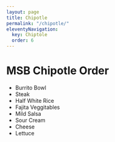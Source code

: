 ```yaml
---
layout: page
title: Chipotle
permalink: "/chipotle/"
eleventyNavigation:
  key: Chiptole
  order: 6
---
```


# MSB Chipotle Order

- Burrito Bowl
- Steak
- Half White Rice
- Fajita Veggitables
- Mild Salsa
- Sour Cream
- Cheese
- Lettuce